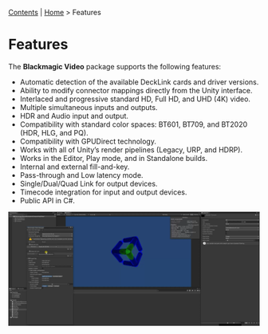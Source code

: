 [Contents](TableOfContents.md) | [Home](index.md) > Features

# Features

The **Blackmagic Video** package supports the following features:

- Automatic detection of the available DeckLink cards and driver versions.
- Ability to modify connector mappings directly from the Unity interface.
- Interlaced and progressive standard HD, Full HD, and UHD (4K) video.
- Multiple simultaneous inputs and outputs.
- HDR and Audio input and output.
- Compatibility with standard color spaces: BT601, BT709, and BT2020 (HDR, HLG, and PQ).
- Compatibility with GPUDirect technology.
- Works with all of Unity’s render pipelines (Legacy, URP, and HDRP).
- Works in the Editor, Play mode, and in Standalone builds.
- Internal and external fill-and-key.
- Pass-through and Low latency mode.
- Single/Dual/Quad Link for output devices.
- Timecode integration for input and output devices.
- Public API in C#.

![blackmagic-video](images/blackmagic-video.png)
